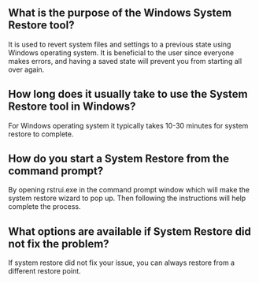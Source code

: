 ## What is the purpose of the Windows System Restore tool?
It is used to revert system files and settings to a previous state using Windows operating system. It is beneficial to the user since everyone makes errors, and having a saved state will prevent you from starting all over again.
## How long does it usually take to use the System Restore tool in Windows?
For Windows operating system it typically takes 10-30 minutes for system restore to complete.
## How do you start a System Restore from the command prompt?
By opening rstrui.exe in the command prompt window which will make the system restore wizard to pop up. Then following the instructions will help complete the process. 
## What options are available if System Restore did not fix the problem?
If system restore did not fix your issue, you can always restore from a different restore point.
